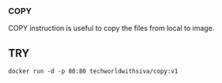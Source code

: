 ### COPY

COPY instruction is useful to copy the files from local to image.

## TRY
 ```
 docker run -d -p 80:80 techworldwithsiva/copy:v1
 ```
